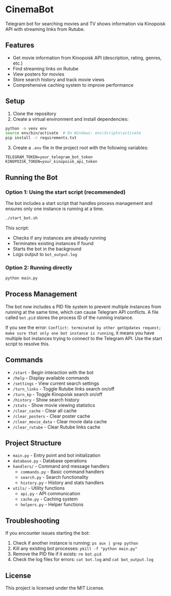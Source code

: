# CinemaBot

Telegram bot for searching movies and TV shows information via Kinopoisk API with streaming links from Rutube.

## Features

- Get movie information from Kinopoisk API (description, rating, genres, etc.)
- Find streaming links on Rutube
- View posters for movies
- Store search history and track movie views
- Comprehensive caching system to improve performance

## Setup

1. Clone the repository
2. Create a virtual environment and install dependencies:
```bash
python -m venv env
source env/bin/activate  # On Windows: env\Scripts\activate
pip install -r requirements.txt
```

3. Create a `.env` file in the project root with the following variables:
```
TELEGRAM_TOKEN=your_telegram_bot_token
KINOPOISK_TOKEN=your_kinopoisk_api_token
```

## Running the Bot

### Option 1: Using the start script (recommended)

The bot includes a start script that handles process management and ensures only one instance is running at a time.

```bash
./start_bot.sh
```

This script:
- Checks if any instances are already running
- Terminates existing instances if found
- Starts the bot in the background
- Logs output to `bot_output.log`

### Option 2: Running directly

```bash
python main.py
```

## Process Management

The bot now includes a PID file system to prevent multiple instances from running at the same time, which can cause Telegram API conflicts. A file called `bot.pid` stores the process ID of the running instance.

If you see the error: `Conflict: terminated by other getUpdates request; make sure that only one bot instance is running`, it means you have multiple bot instances trying to connect to the Telegram API. Use the start script to resolve this.

## Commands

- `/start` - Begin interaction with the bot
- `/help` - Display available commands
- `/settings` - View current search settings
- `/turn_links` - Toggle Rutube links search on/off
- `/turn_kp` - Toggle Kinopoisk search on/off
- `/history` - Show search history
- `/stats` - Show movie viewing statistics
- `/clear_cache` - Clear all cache
- `/clear_posters` - Clear poster cache
- `/clear_movie_data` - Clear movie data cache
- `/clear_rutube` - Clear Rutube links cache

## Project Structure

- `main.py` - Entry point and bot initialization
- `database.py` - Database operations
- `handlers/` - Command and message handlers
  - `commands.py` - Basic command handlers
  - `search.py` - Search functionality
  - `history.py` - History and stats handlers
- `utils/` - Utility functions
  - `api.py` - API communication
  - `cache.py` - Caching system
  - `helpers.py` - Helper functions

## Troubleshooting

If you encounter issues starting the bot:

1. Check if another instance is running: `ps aux | grep python`
2. Kill any existing bot processes: `pkill -f "python main.py"`
3. Remove the PID file if it exists: `rm bot.pid`
4. Check the log files for errors: `cat bot.log` and `cat bot_output.log`

## License

This project is licensed under the MIT License. 